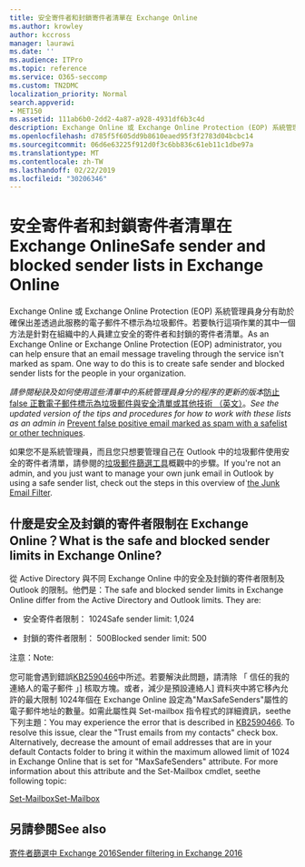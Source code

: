 ```yaml
---
title: 安全寄件者和封鎖寄件者清單在 Exchange Online
ms.author: krowley
author: kccross
manager: laurawi
ms.date: ''
ms.audience: ITPro
ms.topic: reference
ms.service: O365-seccomp
ms.custom: TN2DMC
localization_priority: Normal
search.appverid:
- MET150
ms.assetid: 111ab6b0-2dd2-4a87-a928-4931df6b3c4d
description: Exchange Online 或 Exchange Online Protection (EOP) 系統管理員身分有助於確保出差透過此服務的電子郵件不標示為垃圾郵件。若要執行這項作業的其中一個方法是針對在組織中的人員建立安全的寄件者和封鎖的寄件者清單。
ms.openlocfilehash: d785f5f605dd9b8610eaed95f3f2783d04bcbc14
ms.sourcegitcommit: 06d6e63225f912d0f3c6bb836c61eb11c1dbe97a
ms.translationtype: MT
ms.contentlocale: zh-TW
ms.lasthandoff: 02/22/2019
ms.locfileid: "30206346"
---
```

# <a name="safe-sender-and-blocked-sender-lists-in-exchange-online"></a><span data-ttu-id="0708f-104">安全寄件者和封鎖寄件者清單在 Exchange Online</span><span class="sxs-lookup"><span data-stu-id="0708f-104">Safe sender and blocked sender lists in Exchange Online</span></span>

<span data-ttu-id="0708f-p102">Exchange Online 或 Exchange Online Protection (EOP) 系統管理員身分有助於確保出差透過此服務的電子郵件不標示為垃圾郵件。若要執行這項作業的其中一個方法是針對在組織中的人員建立安全的寄件者和封鎖的寄件者清單。</span><span class="sxs-lookup"><span data-stu-id="0708f-p102">As an Exchange Online or Exchange Online Protection (EOP) administrator, you can help ensure that an email message traveling through the service isn't marked as spam. One way to do this is to create safe sender and blocked sender lists for the people in your organization.</span></span> 
  
 <span data-ttu-id="0708f-107">*請參閱秘訣及如何使用這些清單中的系統管理員身分的程序的更新的版本*[防止 false 正數電子郵件標示為垃圾郵件與安全清單或其他技術 （英文）](https://go.microsoft.com/fwlink/p/?LinkID=534224)。</span><span class="sxs-lookup"><span data-stu-id="0708f-107">*See the updated version of the tips and procedures for how to work with these lists as an admin in* [Prevent false positive email marked as spam with a safelist or other techniques](https://go.microsoft.com/fwlink/p/?LinkID=534224).</span></span> 
  
<span data-ttu-id="0708f-108">如果您不是系統管理員，而且您只想要管理自己在 Outlook 中的垃圾郵件使用安全的寄件者清單，請參閱的[垃圾郵件篩選工具](https://go.microsoft.com/fwlink/?LinkId=817222)概觀中的步驟。</span><span class="sxs-lookup"><span data-stu-id="0708f-108">If you're not an admin, and you just want to manage your own junk email in Outlook by using a safe sender list, check out the steps in this overview of [the Junk Email Filter](https://go.microsoft.com/fwlink/?LinkId=817222).</span></span> 
  
## <a name="what-is-the-safe-and-blocked-sender-limits-in-exchange-online"></a><span data-ttu-id="0708f-109">什麼是安全及封鎖的寄件者限制在 Exchange Online？</span><span class="sxs-lookup"><span data-stu-id="0708f-109">What is the safe and blocked sender limits in Exchange Online?</span></span>

<span data-ttu-id="0708f-p103">從 Active Directory 與不同 Exchange Online 中的安全及封鎖的寄件者限制及 Outlook 的限制。他們是：</span><span class="sxs-lookup"><span data-stu-id="0708f-p103">The safe and blocked sender limits in Exchange Online differ from the Active Directory and Outlook limits. They are:</span></span>
  
- <span data-ttu-id="0708f-112">安全寄件者限制： 1024</span><span class="sxs-lookup"><span data-stu-id="0708f-112">Safe sender limit: 1,024</span></span>
    
- <span data-ttu-id="0708f-113">封鎖的寄件者限制： 500</span><span class="sxs-lookup"><span data-stu-id="0708f-113">Blocked sender limit: 500</span></span>
    
<span data-ttu-id="0708f-114">注意：</span><span class="sxs-lookup"><span data-stu-id="0708f-114">Note:</span></span>
  
<span data-ttu-id="0708f-p104">您可能會遇到錯誤[KB2590466](https://support.microsoft.com/help/2590466/you-receive-the-error-junk-e-mail-validation-error-in-outlook-web-app)中所述。若要解決此問題，請清除 「 信任的我的連絡人的電子郵件 」] 核取方塊。或者，減少是預設連絡人] 資料夾中將它移內允許的最大限制 1024年個在 Exchange Online 設定為"MaxSafeSenders"屬性的電子郵件地址的數量。如需此屬性與 Set-mailbox 指令程式的詳細資訊，seethe 下列主題：</span><span class="sxs-lookup"><span data-stu-id="0708f-p104">You may experience the error that is described in [KB2590466](https://support.microsoft.com/help/2590466/you-receive-the-error-junk-e-mail-validation-error-in-outlook-web-app). To resolve this issue, clear the "Trust emails from my contacts" check box. Alternatively, decrease the amount of email addresses that are in your default Contacts folder to bring it within the maximum allowed limit of 1024 in Exchange Online that is set for "MaxSafeSenders" attribute. For more information about this attribute and the Set-Mailbox cmdlet, seethe following topic:</span></span>
  
[<span data-ttu-id="0708f-119">Set-Mailbox</span><span class="sxs-lookup"><span data-stu-id="0708f-119">Set-Mailbox</span></span>](https://docs.microsoft.com/powershell/module/exchange/mailboxes/Set-Mailbox)
  
## <a name="see-also"></a><span data-ttu-id="0708f-120">另請參閱</span><span class="sxs-lookup"><span data-stu-id="0708f-120">See also</span></span>

[<span data-ttu-id="0708f-121">寄件者篩選中 Exchange 2016</span><span class="sxs-lookup"><span data-stu-id="0708f-121">Sender filtering in Exchange 2016</span></span>](http://technet.microsoft.com/library/b833f864-ff10-46a0-a653-28fb9ba30896.aspx)

